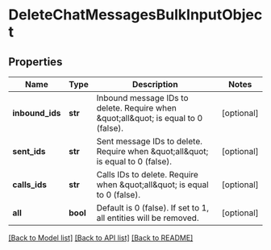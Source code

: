 # DeleteChatMessagesBulkInputObject

## Properties
Name | Type | Description | Notes
------------ | ------------- | ------------- | -------------
**inbound_ids** | **str** | Inbound message IDs to delete. Require when \&quot;all\&quot; is equal to 0 (false). | [optional] 
**sent_ids** | **str** | Sent message IDs to delete. Require when \&quot;all\&quot; is equal to 0 (false). | [optional] 
**calls_ids** | **str** | Calls IDs to delete. Require when \&quot;all\&quot; is equal to 0 (false). | [optional] 
**all** | **bool** | Default is 0 (false). If set to 1, all entities will be removed. | [optional] 

[[Back to Model list]](../README.md#documentation-for-models) [[Back to API list]](../README.md#documentation-for-api-endpoints) [[Back to README]](../README.md)


